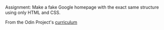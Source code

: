 Assignment: Make a fake Google homepage with the exact same structure using only HTML and CSS. 

From the Odin Project's [curriculum](http://www.theodinproject.com/web-development-101/html-css)
